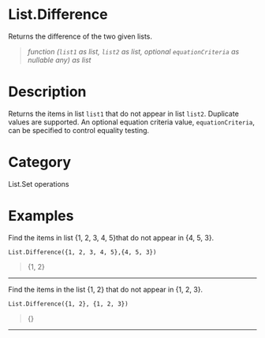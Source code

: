 ﻿# List.Difference
Returns the difference of the two given lists.
> _function (<code>list1</code> as list, <code>list2</code> as list, optional <code>equationCriteria</code> as nullable any) as list_
# Description 
Returns the items in list <code>list1</code> that do not appear in list <code>list2</code>. Duplicate values are supported. 
    An optional equation criteria value, <code>equationCriteria</code>, can be specified to control equality testing.
# Category 
List.Set operations
# Examples 
Find the items in list {1, 2, 3, 4, 5}that do not appear in {4, 5, 3}.
```
List.Difference({1, 2, 3, 4, 5},{4, 5, 3})
```
> {1, 2}
***
Find the items in the list {1, 2} that do not appear in {1, 2, 3}.
```
List.Difference({1, 2}, {1, 2, 3})
```
> {}
***
